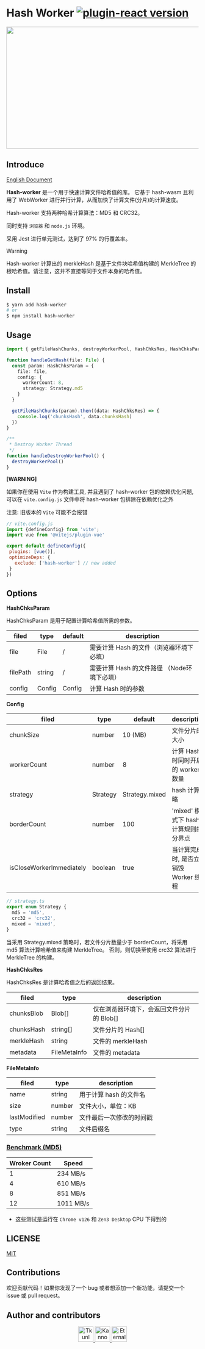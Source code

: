 # Hash Worker [![plugin-react version](https://img.shields.io/npm/v/hash-worker.svg)](https://www.npmjs.com/package/hash-worker)

<p align="center">
<img src="https://socialify.git.ci/Tkunl/hash-worker/image?font=Inter&language=1&name=1&owner=1&pattern=Plus&theme=Auto" width="640" height="320" />
</p>

## Introduce

[English Document](./README.md)

**Hash-worker** 是一个用于快速计算文件哈希值的库。
它基于 hash-wasm 且利用了 WebWorker 进行并行计算，从而加快了计算文件(分片)的计算速度。

Hash-worker 支持两种哈希计算算法：MD5 和 CRC32。

同时支持 `浏览器` 和 `node.js` 环境。

采用 Jest 进行单元测试，达到了 97% 的行覆盖率。

> [!WARNING]
> Hash-worker 计算出的 merkleHash 是基于文件块哈希值构建的 MerkleTree 的根哈希值。请注意，这并不直接等同于文件本身的哈希值。

## Install

```bash
$ yarn add hash-worker
# or
$ npm install hash-worker
```

## Usage

``` ts
import { getFileHashChunks, destroyWorkerPool, HashChksRes, HashChksParam } from 'hash-worker'

function handleGetHash(file: File) {
  const param: HashChksParam = {
    file: file,
    config: {
      workerCount: 8,
      strategy: Strategy.md5
    }
  }

  getFileHashChunks(param).then((data: HashChksRes) => {
    console.log('chunksHash', data.chunksHash)
  })
}

/**
 * Destroy Worker Thread
 */
function handleDestroyWorkerPool() {
  destroyWorkerPool()
}
```

**[WARNING]**

如果你在使用 `Vite` 作为构建工具, 并且遇到了 hash-worker 包的依赖优化问题, 可以在 `vite.config.js` 文件中将 hash-worker 包排除在依赖优化之外

注意: 旧版本的 `Vite` 可能不会报错

 ```js
// vite.config.js
import {defineConfig} from 'vite';
import vue from '@vitejs/plugin-vue'

export default defineConfig({
  plugins: [vue()],
  optimizeDeps: {
    exclude: ['hash-worker'] // new added
  }
})
 ```

## Options

**HashChksParam**

HashChksParam 是用于配置计算哈希值所需的参数。

| filed | type   | default | description                                 |
| -------- | ------ | ------- | ------------------------------------------- |
| file     | File   | /       | 需要计算 Hash 的文件（浏览器环境下必填）    |
| filePath | string | /       | 需要计算 Hash 的文件路径 （Node环境下必填） |
|config|Config|Config|计算 Hash 时的参数|

**Config**

| filed                    | type     | default        | description                            |
| ------------------------ | -------- | -------------- | -------------------------------------- |
| chunkSize                | number   | 10 (MB)        | 文件分片的大小                         |
| workerCount              | number   | 8              | 计算 Hash 时同时开启的 worker 数量     |
| strategy                 | Strategy | Strategy.mixed | hash 计算策略                          |
| borderCount              | number   | 100            | 'mixed' 模式下 hash 计算规则的分界点   |
| isCloseWorkerImmediately | boolean  | true           | 当计算完成时, 是否立即销毁 Worker 线程 |

```ts
// strategy.ts
export enum Strategy {
  md5 = 'md5',
  crc32 = 'crc32',
  mixed = 'mixed',
}
```

当采用 Strategy.mixed 策略时，若文件分片数量少于 borderCount，将采用 md5 算法计算哈希值来构建 MerkleTree。
否则，则切换至使用 crc32 算法进行 MerkleTree 的构建。

**HashChksRes**

HashChksRes 是计算哈希值之后的返回结果。

| filed | type | description |
| ----- | ---- | ----------- |
| chunksBlob | Blob[] | 仅在浏览器环境下，会返回文件分片的 Blob[] |
| chunksHash | string[] | 文件分片的 Hash[] |
| merkleHash | string | 文件的 merkleHash |
| metadata | FileMetaInfo | 文件的 metadata |

**FileMetaInfo**

| filed        | type   | description             |
| ------------ | ------ | ----------------------- |
| name         | string | 用于计算 hash 的文件名   |
| size         | number | 文件大小，单位：KB       |
| lastModified | number | 文件最后一次修改的时间戳 |
| type         | string | 文件后缀名             |

### [Benchmark (MD5)](./packages/benchmark/README-zh.md)

| Wroker Count | Speed     |
|--------------|-----------|
| 1            | 234 MB/s  |
| 4            | 610 MB/s  |
| 8            | 851 MB/s  |
| 12           | 1011 MB/s |

* 这些测试是运行在 `Chrome v126` 和 `Zen3 Desktop` CPU 下得到的


## LICENSE

[MIT](./LICENSE)

## Contributions

欢迎贡献代码！如果你发现了一个 bug 或者想添加一个新功能，请提交一个 issue 或 pull request。

## Author and contributors

<p align="center">
  <a href="https://github.com/Tkunl">
    <img src="https://avatars.githubusercontent.com/u/19854081?v=4" width="40" height="40" alt="Tkunl">
  </a>
  <a href="https://github.com/nonzzz">
    <img src="https://avatars.githubusercontent.com/u/52351095?v=4&s=40" width="40" height="40" alt="Kanno">
  </a>
  <a href="https://github.com/Eternal-could">
    <img src="https://avatars.githubusercontent.com/u/74654896?v=4" width="40" height="40" alt="Eternal-could">
  </a>
</p>






